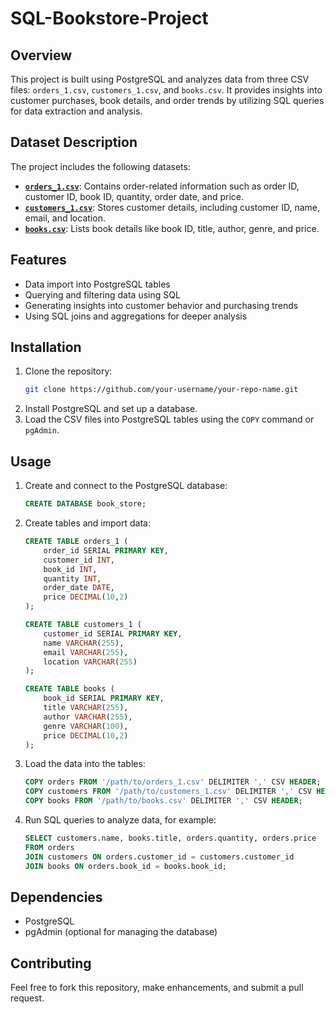 # SQL-Bookstore-Project

## Overview

This project is built using PostgreSQL and analyzes data from three CSV files: `orders_1.csv`, `customers_1.csv`, and `books.csv`. It provides insights into customer purchases, book details, and order trends by utilizing SQL queries for data extraction and analysis.

## Dataset Description

The project includes the following datasets:

- **[`orders_1.csv`](./Orders_1.csv)**: Contains order-related information such as order ID, customer ID, book ID, quantity, order date, and price.
- **[`customers_1.csv`](./Customers_1.csv)**: Stores customer details, including customer ID, name, email, and location.
- **[`books.csv`](./Books.csv)**: Lists book details like book ID, title, author, genre, and price.

## Features

- Data import into PostgreSQL tables
- Querying and filtering data using SQL
- Generating insights into customer behavior and purchasing trends
- Using SQL joins and aggregations for deeper analysis

## Installation

1. Clone the repository:
   ```sh
   git clone https://github.com/your-username/your-repo-name.git
   ```
2. Install PostgreSQL and set up a database.
3. Load the CSV files into PostgreSQL tables using the `COPY` command or `pgAdmin`.

## Usage

1. Create and connect to the PostgreSQL database:
   ```sql
   CREATE DATABASE book_store;
   ```
2. Create tables and import data:
   ```sql
   CREATE TABLE orders_1 (
       order_id SERIAL PRIMARY KEY,
       customer_id INT,
       book_id INT,
       quantity INT,
       order_date DATE,
       price DECIMAL(10,2)
   );
   
   CREATE TABLE customers_1 (
       customer_id SERIAL PRIMARY KEY,
       name VARCHAR(255),
       email VARCHAR(255),
       location VARCHAR(255)
   );
   
   CREATE TABLE books (
       book_id SERIAL PRIMARY KEY,
       title VARCHAR(255),
       author VARCHAR(255),
       genre VARCHAR(100),
       price DECIMAL(10,2)
   );
   ```
3. Load the data into the tables:
   ```sql
   COPY orders FROM '/path/to/orders_1.csv' DELIMITER ',' CSV HEADER;
   COPY customers FROM '/path/to/customers_1.csv' DELIMITER ',' CSV HEADER;
   COPY books FROM '/path/to/books.csv' DELIMITER ',' CSV HEADER;
   ```
4. Run SQL queries to analyze data, for example:
   ```sql
   SELECT customers.name, books.title, orders.quantity, orders.price 
   FROM orders
   JOIN customers ON orders.customer_id = customers.customer_id
   JOIN books ON orders.book_id = books.book_id;
   ```

## Dependencies

- PostgreSQL
- pgAdmin (optional for managing the database)

## Contributing

Feel free to fork this repository, make enhancements, and submit a pull request.



